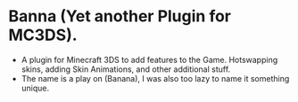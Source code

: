 # Banna (Yet another Plugin for MC3DS).
- A plugin for Minecraft 3DS to add features to the Game. Hotswapping skins, adding Skin Animations, and other additional stuff.
- The name is a play on (Banana), I was also too lazy to name it something unique.
